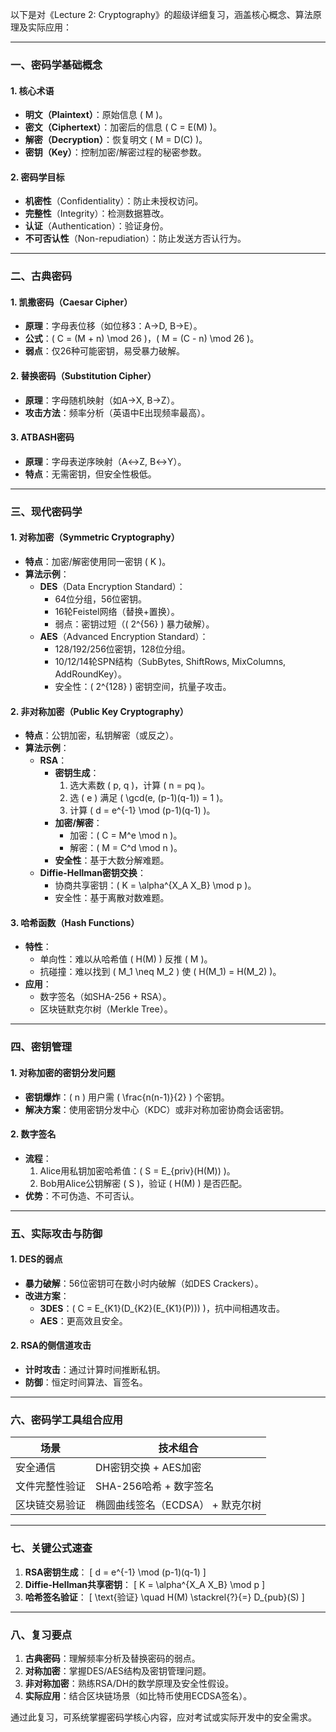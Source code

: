 以下是对《Lecture 2: Cryptography》的超级详细复习，涵盖核心概念、算法原理及实际应用：

---

### **一、密码学基础概念**
#### 1. **核心术语**
- **明文（Plaintext）**：原始信息 \( M \)。
- **密文（Ciphertext）**：加密后的信息 \( C = E(M) \)。
- **解密（Decryption）**：恢复明文 \( M = D(C) \)。
- **密钥（Key）**：控制加密/解密过程的秘密参数。

#### 2. **密码学目标**
- **机密性**（Confidentiality）：防止未授权访问。
- **完整性**（Integrity）：检测数据篡改。
- **认证**（Authentication）：验证身份。
- **不可否认性**（Non-repudiation）：防止发送方否认行为。

---

### **二、古典密码**
#### 1. **凯撒密码（Caesar Cipher）**
- **原理**：字母表位移（如位移3：A→D, B→E）。
- **公式**：\( C = (M + n) \mod 26 \)，\( M = (C - n) \mod 26 \)。
- **弱点**：仅26种可能密钥，易受暴力破解。

#### 2. **替换密码（Substitution Cipher）**
- **原理**：字母随机映射（如A→X, B→Z）。
- **攻击方法**：频率分析（英语中E出现频率最高）。

#### 3. **ATBASH密码**
- **原理**：字母表逆序映射（A↔Z, B↔Y）。
- **特点**：无需密钥，但安全性极低。

---

### **三、现代密码学**
#### 1. **对称加密（Symmetric Cryptography）**
- **特点**：加密/解密使用同一密钥 \( K \)。
- **算法示例**：
  - **DES**（Data Encryption Standard）：
    - 64位分组，56位密钥。
    - 16轮Feistel网络（替换+置换）。
    - 弱点：密钥过短（\( 2^{56} \) 暴力破解）。
  - **AES**（Advanced Encryption Standard）：
    - 128/192/256位密钥，128位分组。
    - 10/12/14轮SPN结构（SubBytes, ShiftRows, MixColumns, AddRoundKey）。
    - 安全性：\( 2^{128} \) 密钥空间，抗量子攻击。

#### 2. **非对称加密（Public Key Cryptography）**
- **特点**：公钥加密，私钥解密（或反之）。
- **算法示例**：
  - **RSA**：
    - **密钥生成**：
      1. 选大素数 \( p, q \)，计算 \( n = pq \)。
      2. 选 \( e \) 满足 \( \gcd(e, (p-1)(q-1)) = 1 \)。
      3. 计算 \( d = e^{-1} \mod (p-1)(q-1) \)。
    - **加密/解密**：
      - 加密：\( C = M^e \mod n \)。
      - 解密：\( M = C^d \mod n \)。
    - **安全性**：基于大数分解难题。
  - **Diffie-Hellman密钥交换**：
    - 协商共享密钥：\( K = \alpha^{X_A X_B} \mod p \)。
    - 安全性：基于离散对数难题。

#### 3. **哈希函数（Hash Functions）**
- **特性**：
  - 单向性：难以从哈希值 \( H(M) \) 反推 \( M \)。
  - 抗碰撞：难以找到 \( M_1 \neq M_2 \) 使 \( H(M_1) = H(M_2) \)。
- **应用**：
  - 数字签名（如SHA-256 + RSA）。
  - 区块链默克尔树（Merkle Tree）。

---

### **四、密钥管理**
#### 1. **对称加密的密钥分发问题**
- **密钥爆炸**：\( n \) 用户需 \( \frac{n(n-1)}{2} \) 个密钥。
- **解决方案**：使用密钥分发中心（KDC）或非对称加密协商会话密钥。

#### 2. **数字签名**
- **流程**：
  1. Alice用私钥加密哈希值：\( S = E_{priv}(H(M)) \)。
  2. Bob用Alice公钥解密 \( S \)，验证 \( H(M) \) 是否匹配。
- **优势**：不可伪造、不可否认。

---

### **五、实际攻击与防御**
#### 1. **DES的弱点**
- **暴力破解**：56位密钥可在数小时内破解（如DES Crackers）。
- **改进方案**：
  - **3DES**：\( C = E_{K1}(D_{K2}(E_{K1}(P))) \)，抗中间相遇攻击。
  - **AES**：更高效且安全。

#### 2. **RSA的侧信道攻击**
- **计时攻击**：通过计算时间推断私钥。
- **防御**：恒定时间算法、盲签名。

---

### **六、密码学工具组合应用**
| **场景**               | **技术组合**                          |
|------------------------|---------------------------------------|
| 安全通信               | DH密钥交换 + AES加密                  |
| 文件完整性验证         | SHA-256哈希 + 数字签名                |
| 区块链交易验证         | 椭圆曲线签名（ECDSA） + 默克尔树      |

---

### **七、关键公式速查**
1. **RSA密钥生成**：
   \[
   d = e^{-1} \mod (p-1)(q-1)
   \]
2. **Diffie-Hellman共享密钥**：
   \[
   K = \alpha^{X_A X_B} \mod p
   \]
3. **哈希签名验证**：
   \[
   \text{验证} \quad H(M) \stackrel{?}{=} D_{pub}(S)
   \]

---

### **八、复习要点**
1. **古典密码**：理解频率分析及替换密码的弱点。
2. **对称加密**：掌握DES/AES结构及密钥管理问题。
3. **非对称加密**：熟练RSA/DH的数学原理及安全性假设。
4. **实际应用**：结合区块链场景（如比特币使用ECDSA签名）。

通过此复习，可系统掌握密码学核心内容，应对考试或实际开发中的安全需求。
